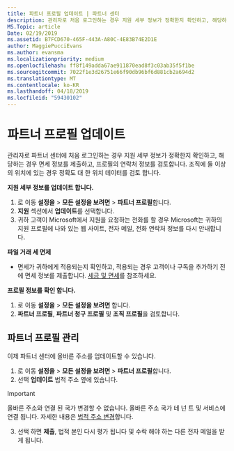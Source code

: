 ```yaml
---
title: 파트너 프로필 업데이트 | 파트너 센터
description: 관리자로 처음 로그인하는 경우 지원 세부 정보가 정확한지 확인하고, 해당하는 경우 면세 정보를 제출하고, 프로필의 연락처 정보를 검토합니다.
MS.Topic: article
Date: 02/19/2019
ms.assetid: B7FCD670-465F-443A-A80C-4E83B74E2D1E
author: MaggiePucciEvans
ms.author: evansma
ms.localizationpriority: medium
ms.openlocfilehash: ff8f149adda67ae911870ead8f3c03ab35f5f1be
ms.sourcegitcommit: 7022f1e3d26751e66f90db96bf6d881cb2a694d2
ms.translationtype: MT
ms.contentlocale: ko-KR
ms.lasthandoff: 04/18/2019
ms.locfileid: "59430102"
---
```

# <a name="update-your-partner-profile"></a>파트너 프로필 업데이트


관리자로 파트너 센터에 처음 로그인하는 경우 지원 세부 정보가 정확한지 확인하고, 해당하는 경우 면세 정보를 제출하고, 프로필의 연락처 정보를 검토합니다. 조직에 둘 이상의 위치에 있는 경우 정확도 대 한 위치 데이터를 검토 합니다.

**지원 세부 정보를 업데이트 합니다.**

1.  로 이동 **설정을** &gt; **모든 설정을 보려면** &gt; **파트너 프로필**합니다.
2.  **지원** 섹션에서 **업데이트**를 선택합니다.
3.  귀하 고객이 Microsoft에서 지원을 요청하는 전화를 할 경우 Microsoft는 귀하의 지원 프로필에 나와 있는 웹 사이트, 전자 메일, 전화 연락처 정보를 다시 안내합니다.

**파일 거래 세 면제**

-   면세가 귀하에게 적용되는지 확인하고, 적용되는 경우 고객이나 구독을 추가하기 전에 면세 정보를 제출합니다. [세금 및 면세](tax-and-tax-exemptions.md)를 참조하세요.

**프로필 정보를 확인 합니다.**

1.  로 이동 **설정을** &gt; **모든 설정을 보려면** 합니다. 
2.  **파트너 프로필**, **파트너 청구 프로필** 및 **조직 프로필**을 검토합니다.

## <a name="manage-your-partner-profile"></a>파트너 프로필 관리 

이제 파트너 센터에 올바른 주소를 업데이트할 수 있습니다.

1. 로 이동 **설정을** &gt; **모든 설정을 보려면** &gt; **파트너 프로필**합니다.
2. 선택 **업데이트** 법적 주소 옆에 있습니다. 

>[!Important]
>올바른 주소와 연결 된 국가 변경할 수 없습니다. 올바른 주소 국가 테 넌 트 및 서비스에 연결 됩니다. 자세한 내용은 [법적 주소 변경](https://docs.microsoft.com/office365/admin/manage/change-address-contact-and-more?view=o365-worldwide)합니다.

3. 선택 하면 **제출**, 법적 본인 다시 평가 됩니다 및 수락 해야 하는 다른 전자 메일을 받게 됩니다.



 



